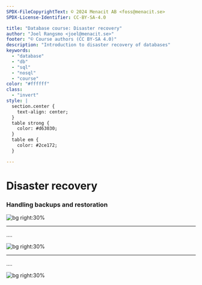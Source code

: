 ```yaml
---
SPDX-FileCopyrightText: © 2024 Menacit AB <foss@menacit.se>
SPDX-License-Identifier: CC-BY-SA-4.0

title: "Database course: Disaster recovery"
author: "Joel Rangsmo <joel@menacit.se>"
footer: "© Course authors (CC BY-SA 4.0)"
description: "Introduction to disaster recovery of databases"
keywords:
  - "database"
  - "db"
  - "sql"
  - "nosql"
  - "course"
color: "#ffffff"
class:
  - "invert"
style: |
  section.center {
    text-align: center;
  }
  table strong {
    color: #d63030;
  }
  table em {
    color: #2ce172;
  }

---
```

<!-- _footer: "%ATTRIBUTION_PREFIX% Ninara (CC BY 2.0)" -->
# Disaster recovery
### Handling backups and restoration

![bg right:30%](images/17-ahmedabad.jpg)

---
<!-- _footer: "%ATTRIBUTION_PREFIX% Ninara (CC BY 2.0)" -->
....

![bg right:30%](images/17-ahmedabad.jpg)

---
<!-- _footer: "%ATTRIBUTION_PREFIX% " -->
....

![bg right:30%](images/17-.jpg)
